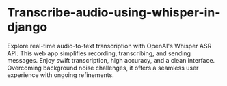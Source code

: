 # Transcribe-audio-using-whisper-in-django
Explore real-time audio-to-text transcription with OpenAI's Whisper ASR API. This web app simplifies recording, transcribing, and sending messages. Enjoy swift transcription, high accuracy, and a clean interface. Overcoming background noise challenges, it offers a seamless user experience with ongoing refinements.
